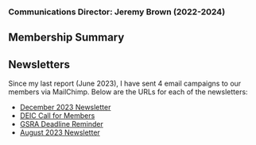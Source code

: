 ### Communications Director: Jeremy Brown (2022-2024)

## Membership Summary

## Newsletters

Since my last report (June 2023), I have sent 4 email campaigns to our members via MailChimp. Below are the URLs for each of the newsletters:

- [December 2023 Newsletter](https://mailchi.mp/86bca62c9d1c/december-2023-newsletter)
- [DEIC Call for Members](https://mailchi.mp/4edcd34d2a3a/call-for-deic-members)
- [GSRA Deadline Reminder](https://mailchi.mp/b156788e53aa/gsra-deadline)
- [August 2023 Newsletter](https://mailchi.mp/dc4298371399/august-2023-newsletter)
